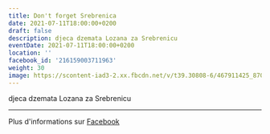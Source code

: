 ```yaml
---
title: Don't forget Srebrenica
date: 2021-07-11T18:00:00+0200
draft: false
description: djeca dzemata Lozana za Srebrenicu
eventDate: 2021-07-11T18:00:00+0200
location: ''
facebook_id: '216159003711963'
weight: 30
image: https://scontent-iad3-2.xx.fbcdn.net/v/t39.30808-6/467911425_8702124949883247_8451066247417132989_n.jpg?_nc_cat=103&ccb=1-7&_nc_sid=9e60e4&_nc_ohc=sQSnFJ39O2AQ7kNvwHprrhY&_nc_oc=AdkEiPssDpNgeoUZDuTuXMCxsgD7Jehxwnj6C1gAxdmZ3DUnYrGakJkNIlBD4cPAlg4&_nc_zt=23&_nc_ht=scontent-iad3-2.xx&edm=ABTKTjYEAAAA&_nc_gid=EqvhpKzbYcjA_BV1aarang&oh=00_Affuvhul_SLKrkYhuGn08fsL3CwS2dCZEqHUTtZa1bfL7Q&oe=68F64DD9
---
```


djeca dzemata Lozana za Srebrenicu

---

Plus d'informations sur [Facebook](https://facebook.com/events/216159003711963)